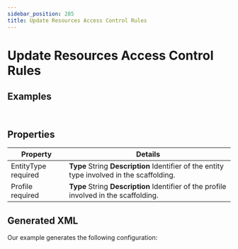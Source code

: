 ```yaml
---
sidebar_position: 285
title: Update Resources Access Control Rules
---
```


# Update Resources Access Control Rules

## Examples

```


```
## Properties

| Property | Details |
| --- | --- |
| EntityType required | **Type**  String  **Description** Identifier of the entity type involved in the scaffolding. |
| Profile required | **Type**  String  **Description** Identifier of the profile involved in the scaffolding. |

## Generated XML

Our example generates the following configuration:

```
  

```
